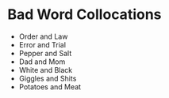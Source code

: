 # Bad Word Collocations

- Order and Law
- Error and Trial
- Pepper and Salt
- Dad and Mom
- White and Black
- Giggles and Shits
- Potatoes and Meat
